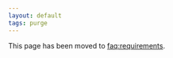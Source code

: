 ```yaml
---
layout: default
tags: purge
---
```


This page has been moved to [faq:requirements](/faq/requirements).
